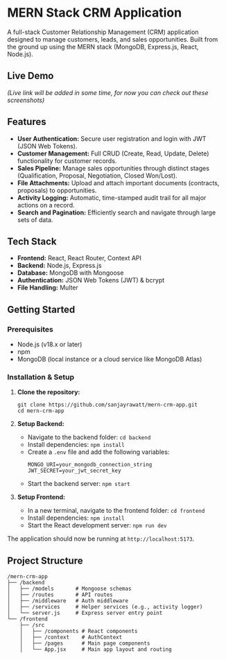 # MERN Stack CRM Application

A full-stack Customer Relationship Management (CRM) application designed to manage customers, leads, and sales opportunities. Built from the ground up using the MERN stack (MongoDB, Express.js, React, Node.js).

## Live Demo
*(Live link will be added in some time, for now you can check out these screenshots)*


## Features
- **User Authentication:** Secure user registration and login with JWT (JSON Web Tokens).
- **Customer Management:** Full CRUD (Create, Read, Update, Delete) functionality for customer records.
- **Sales Pipeline:** Manage sales opportunities through distinct stages (Qualification, Proposal, Negotiation, Closed Won/Lost).
- **File Attachments:** Upload and attach important documents (contracts, proposals) to opportunities.
- **Activity Logging:** Automatic, time-stamped audit trail for all major actions on a record.
- **Search and Pagination:** Efficiently search and navigate through large sets of data.

## Tech Stack
- **Frontend:** React, React Router, Context API
- **Backend:** Node.js, Express.js
- **Database:** MongoDB with Mongoose
- **Authentication:** JSON Web Tokens (JWT) & bcrypt
- **File Handling:** Multer

## Getting Started

### Prerequisites
- Node.js (v18.x or later)
- npm
- MongoDB (local instance or a cloud service like MongoDB Atlas)

### Installation & Setup

1.  **Clone the repository:**
    ```
    git clone https://github.com/sanjayrawatt/mern-crm-app.git
    cd mern-crm-app
    ```

2.  **Setup Backend:**
    - Navigate to the backend folder: `cd backend`
    - Install dependencies: `npm install`
    - Create a `.env` file and add the following variables:
      ```
      MONGO_URI=your_mongodb_connection_string
      JWT_SECRET=your_jwt_secret_key
      ```
    - Start the backend server: `npm start`

3.  **Setup Frontend:**
    - In a new terminal, navigate to the frontend folder: `cd frontend`
    - Install dependencies: `npm install`
    - Start the React development server: `npm run dev`

The application should now be running at `http://localhost:5173`.

## Project Structure
```
/mern-crm-app
├── /backend
│   ├── /models       # Mongoose schemas
│   ├── /routes       # API routes
│   ├── /middleware   # Auth middleware
│   ├── /services     # Helper services (e.g., activity logger)
│   └── server.js     # Express server entry point
└── /frontend
    ├── /src
    │   ├── /components # React components
    │   ├── /context    # AuthContext
    │   ├── /pages      # Main page components
    │   └── App.jsx     # Main app layout and routing
```
```

